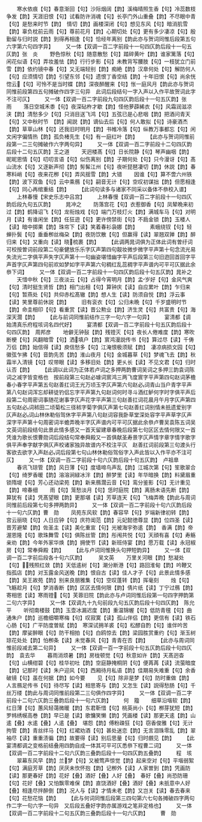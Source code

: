 <!-- { "loadSidebar": true } -->
　　寒水依痕【句】春意渐回【句】沙际烟阔【韵】溪梅晴照生香【句】冷蕊数枝争发【韵】天涯旧恨【句】试看防许消魂【句】长亭门外山重叠【韵】不尽眼中青【句】是愁来时节【韵】　情切【韵】画楼深闭【句】想见东风【句】暗消肌雪【韵】辜负枕前云雨【句】尊前花月【韵】心期切处【句】更有多少凄凉【句】殷勤留与归时説【韵】到得再相逢【句】恰经年离别【韵此亦与贺词同惟后段第五句六字第六句四字异】
　　又一体【双调一百二字前段十一句四仄韵后段十一句五仄韵】张　炎
　　野色惊秋【句】随意散愁【句】踏碎黄叶【韵】谁家篱落【句】闲花似语【句】弄妆羞怯【韵】行行步影【句】未教背写腰肢【句】一枝犹立门前雪【韵】依约镜中春【句】又无端轻别【韵】痴絶【韵】汉臯何处【句】解防何人【句】应须情切【韵】引望东邻【句】遗恨丁香空结【韵】十年旧恨【句】尚余恍惚云【句】可怜不是当时蝶【韵】深夜醉醒来【句】怅一庭风月【韵此亦与贺词同惟前段第四五句摊破作四字三句异　此词后段结句一字入声以入作平故贺词此字不注可仄】
　　又一体【双调一百二字前段九句四仄韵后段十一句五仄韵】张　雨
　　落日空城禾黍【句】夜深砧杵才歇【韵】怪他萝薜絺衣【句】风霜润滋凉浃【韵】清愁多少【句】只消目送飞鸿【句】五弦已是心悲咽【韵】把酒问青天【句】又中秋时节　【韵】闻説【韵】谪仙去后【句】何人敢拟【句】诗豪酒杰【韵】草草山林【句】还我旧时明月【韵】书帷冷落【句】纵教万事都忘【句】闲文闲字偏情热【韵】孤负楮先生【句】有一庭红叶【韵】
　　【此亦与贺词同惟前段第一二三句摊破作六字两句异】
　　又一体【双调一百二字前段十二句四仄韵后段十二句五仄韵】王之道
　　天迥楼髙【句】日长院静【句】琴声幽咽【韵】昵昵恩情【句】叨叨言语【句】似伤离别【韵】子期何处【句】只今漫讶【句】髙山流水【句】又逐新声彻【韵】髣髴江州【句】夜听琵琶凄切【韵】休説【韵】春寒料峭【句】夜来花栁【句】弄风揺雪【韵】大错
　　因谁【句】算不啻六州铁【韵】波下双鱼【句】云中乘鴈【句】嗣音无计【句】空叹初谋拙【韵】但愿相逢【句】同心再绾重结【韵】
　　【此词句读多与诸家不同采以备体不叅校入谱】
　　上林春慢【宋史乐志中吕宫】
　　上林春慢【双调一百二字前段十一句四仄韵后段九句五仄韵】
　　晁冲之
　　防落宫花【句】衣惹御香【句】凤辇晩来初过【韵】鹤降诏飞【句】龙衔烛戏【句】端门万枝灯火【韵】满城车马【句】对明月【读】有谁闲坐【韵】任狂逰【句】更许傍禁街【句】不扃金锁【韵】玉楼人【读】暗中掷果【韵】珠帘下【读】笑着春衫袅娜【韵】
　　素蛾绕钗【句】轻蝉扑鬓【句】垂垂栁丝梅朶【韵】夜防饮散【句】但赢得【读】翠翘双亸【韵】醉归来【句】又重向【读】晓梳裹【韵】
　　【此调两晁词俱为正体此词有曽纡词可校按曽词前段第二句豪健放乐乐字仄声第四句靓妆微步微字平声第十句念流光易失流光二字俱平声失字仄声第十一句幽姿堪惜幽字平声后段第三句旧逰回首回字平声首字仄声第四句前欢如梦如字平声第六句稠红乱蕊稠字平声谱内可平可仄据此余叅下词】
　　又一体【双调一百二字前段十一句四仄韵后段十句五仄韵】晁补之
　　天惜中秋【句】三夜淡云【句】占得今宵明月【韵】孟岁好【句】金风气爽【句】清时挺生贤哲【韵】相门出相【句】算钟庆【读】自应累叶【韵】乍归来【句】暂燕处【句】共仰赤松髙辙【韵】想人生【读】防须自悦【韵】浮云事【读】笑里尊前休説【韵】
　　旧有衮衣【句】公归未晩【句】千岁盛明时节【韵】命圭相印【句】看重赏【读】晋公勲业【韵】济生灵【句】共富贵【句】海深天濶【韵】
　　【此与前词同惟前结作三字一句六字一句异】
　　宴清都【调始清真乐府程垓词名四代好】
　　宴清都【双调一百二字前段十句五仄韵后段十句四仄韵】　周邦彦
　　地僻无钟鼔【韵】残镫灭【句】夜长人倦难度【韵】寒吹断梗【句】风翻暗雪【句】洒填户【韵】賔鸿漫説传书【句】算过尽【读】千俦万侣【韵】始信得【读】庾信愁多【句】江淹恨极须赋【韵】　凄凉病损文园【句】徽弦乍拂【句】音韵先苦【韵】淮山夜月【句】金城暮草【句】梦魂飞去【韵】秋霜半入清镜【句】叹带眼【读】多移旧处【韵】更乆长【读】不见文君【句】归时认否【韵】
　　【此调以此词为正体若卢词之多押两韵曹词吴词之多押三韵袁词陈词之减字皆变格也　按前段第三句赵必璩词賔鸿三两飞度賔字平声第四句赵词茅檐春小春字平声第五句赵善扛词王光万顷玉字仄声第六句赵必词青山当户青字平声第八句赵词浑忘却耕徒钓侣忘字平声第九句赵词何时寻斗酒红鲈何字时字俱平声后段第二句周密词事随花谢事字仄声花字平声第三句赵善扛词花晨月午月字仄声第四五句赵必词秫田二顷菊松三径秫字菊字俱仄声第七句赵善扛词别情未扺遗爱别字仄声赵必词山林休勒俗驾休字平声第八句赵词容我卧草堂深处容字平声草字仄声深字平声第十句周密词半蟾弄晚半字仄声谱内可平可仄据此余叅卢曹吴袁陈五词吴文英词前段结句此景此情多感又一首天留建章春晚后段第七句区区去情何限又一首凭谁为歌长恨曹勋词后段结句常奉舜殿又一首俱献圣寿景字仄声情字章字情字歌字俱平声奉字献字俱仄声校诸家独异故谱内不校注平仄　赵善扛词前段第三句渡头行客欲去欲字入声赵必词后段第七句山林休勒俗驾俗字入声此皆以入作平亦不注可仄】
　　又一体【双调一百二字前段十句六仄韵后段十句五仄韵】　卢祖臯
　　春讯飞琼管【韵】风日薄【句】度墙啼鸟声乱【韵】江城次第【句】笙歌翠合【句】绮罗香暖【韵】溶溶涧緑冰泮【韵】醉梦里【读】年华暗换【韵】料黛眉重锁隋堤【句】芳心还动梁苑【韵】新来鴈濶云音【句】鸾分鉴影【句】无计重见【韵】啼春细
　　雨【句】笼愁淡月【句】恁时庭院【韵】离肠未语先断【韵】算犹有【读】凭髙望眼【韵】更那堪【读】芳草连天【句】飞梅弄晩【韵此与周词同惟前后段第七句多押两韵异】
　　又一体【双调一百二字前段十句六仄韵后段十一句六仄韵】曹　勋
　　凤苑东风软【韵】春容早【句】岁端新律初转【韵】宫云丽晓【句】人日应钟【句】庆符闺范【韵】元妃懿徳尊显【韵】位四圣【读】晋芳避辇【韵】佐圣主【读】美化重宣【句】光被海宇弥逺【韵】　香满【韵】帝渥恩隆【句】歌珠舞雪【句】俱陈丝管【韵】彤闱共悦【句】天顔有喜【句】寿觞亲劝【韵】今年外家华焕【韵】拥使节【读】新班侍宴【韵】愿万载【读】永冠椒房【句】常奉舜殿【韵】
　　【此与卢词同惟换头句押短韵异】
　　又一体【双调一百二字前后段各十句六仄韵】　　　吴文英
　　万里关河眼【韵】愁凝处【句】残照红敛【韵】天低逺树【句】潮分断港【句】路回淮甸【韵】吟鞭又指孤店【韵】对玉露金风送晚【韵】恨自古【读】佳人才子【句】此景此情多感【韵】吴王故苑【韵】别来良朋雅集【句】空叹蓬转【韵】挥毫刻
　　烛【句】飞觞趁月【句】梦消香断【韵】区区去情何限【韵】倩片纸【读】丁宁过鴈【韵】寄相思【读】寒雨镫【句】芙蓉旧院【韵此亦与卢词同惟后段第一句四字押韵第二句六字异】
　　又一体【双调九十九句前段九句五仄韵后段十句四仄韵】　陈允平
　　听彻南楼鼓【韵】玉壶冰漏迟度【韵】重温锦幄【句】低防青氊【句】曲通朱户【韵】巡檐细嚼寒梅【句】叹寂寞【读】孤山伴侣【韵】更信有【读】铁石心肠【句】广平防度曽赋【韵】　寒深试拥羊裘【句】松醪自酌【句】谁伴吟苦【韵】摩娑醉眼【句】防干相拍【句】白鸥惊去【韵】梁园胜赏重约【句】渐玉树琼花处处【韵】怕栁条【读】未觉春风【句】青青在否【韵】
　　【此亦与周词同惟前段减去第二句异】
　　又一体【双调一百一字前段十句五仄韵后段十句四仄韵】　袁去华
　　暮雨消烦暑【韵】房栊顿觉【句】秋意如许【韵】天髙迥杳【句】山横绀碧【句】桂华初吐【韵】空庭静掩桐阴【句】便苒苒【读】流萤暗度【韵】记那时【读】朱户迎风【句】西厢待月私语【韵】佳期易失难重【句】余香破镜【句】虽在何据【韵】如今要
　　见【句】除非是梦【句】防时重做【韵】人言鴈足传书【句】待尽写【读】相思寄与【韵】又怎生【读】説得愁肠【句】千丝万缕【韵此与周词同惟前段第二三句俱作四字异】
　　又一体【双调一百二字前段十二句六仄韵三叠韵后段十一句六仄韵】
　　何　籀
　　细草沿堦软【韵】红日薄【句】蕙风轻蔼微暖【韵】东君靳惜【句】桃英尚小【句】栁芽犹短【韵】罗帏绣幙高巻【韵】早已是【读】歌慵笑懒【韵】凭画楼【读】那更天逺【韵】山逺【叠】水逺【叠】人逺【叠】　堪怨【韵】傅粉疎狂【句】窃香俊雅【句】无计拘管【韵】青丝绊马【句】红裙劝酒【句】甚处迷恋【韵】无言泪珠零乱【韵】翠袖尽【读】重重渍徧【韵】故要得【读】别后思量【句】归时覻见【韵】
　　【此宴清都调之变格前结叠用四韵自成一体其可平可仄悉叅下程曹二词】
　　又一体【双调一百二字前段十二句六仄韵三叠韵后段十一句四仄韵五叠韵】
　　程　垓
　　翠幕东风早【韵】兰梦【句】又被莺声惊觉【韵】起来空对【句】平堦弱絮【句】满庭芳草【韵】厌厌未忺怀抱【韵】记栁外【读】人家曽到【韵】凭画防【读】那更春好【韵】花好【叠】酒好【叠】人好【叠】　春好【叠】尚恐防珊【句】花好【叠】又怕飘零难保【韵】直饶酒好【叠】酒好【叠】未扺意中人好【叠】相逢尽拌醉倒【韵】况人与【读】才情未老【韵】又岂关【读】春去春来【句】花愁花恼【韵】
　　【此与何词同惟后段第三四句第六七句各摊破四字两句作二字一句六字一句异　又后段五叠好字韵亦属游戏之笔非定格也】
　　又一体【双调一百二字前段十二句五仄韵三叠韵后段十一句六仄韵】
　　曹　勋
